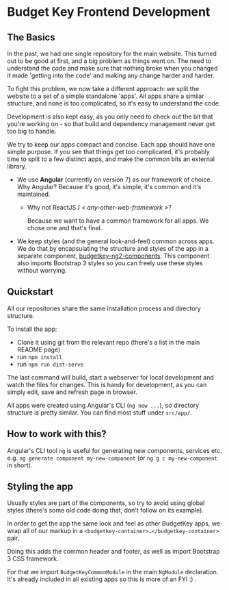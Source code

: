 # Budget Key Frontend Development

## The Basics

In the past, we had one single repository for the main website. This turned out to be good at first, and a big problem as things went on. The need to understand the code and make sure that nothing broke when you changed it made 'getting into the code' and making any change harder and harder.

To fight this problem, we now take a different approach: we split the website to a set of a simple standalone 'apps'. All apps share a similar structure, and none is too complicated, so it's easy to understand the code.

Development is also kept easy, as you only need to check out the bit that you're working on - so that build and dependency management never get too big to handle.

We try to keep our apps compact and concise. Each app should have one simple purpose. If you see that things get too complicated, it's probably time to split to a few distinct apps, and make the common bits an external library.

- We use **Angular** (currently on version 7) as our framework of choice. Why Angular? Because it's good, it's simple, it's common and it's maintained. 

  - Why not ReactJS / _< any-other-web-framework >_? 

    Because we want to have a common framework for all apps. We chose one and that's final.

- We keep styles (and the general look-and-feel) common across apps. We do that by encapsulating the structure and styles of the app in a separate component, [budgetkey-ng2-components](https://github.com/OpenBudget/budgetkey-ng2-components/). This component also imports Bootstrap 3 styles so you can freely use these styles without worrying.

## Quickstart

All our repositories share the same installation process and directory structure.

To install the app:
- Clone it using git from the relevant repo (there's a list in the main README page)
- run `npm install`
- run `npm run dist-serve`

The last command will build, start a webserver for local development and watch the files for changes.
This is handy for development, as you can simply edit, save and refresh page in browser.

All apps were created using Angular's CLI (`ng new ...`), so directory structure is pretty similar.
You can find most stuff under `src/app/`.

## How to work with this?

Angular's CLI tool `ng` is useful for generating new components, services etc.
e.g. `ng generate component my-new-component` (or `ng g c my-new-component` in short).

## Styling the app

Usually styles are part of the components, so try to avoid using global styles (there's some old code doing that, don't follow on its example).

In order to get the app the same look and feel as other BudgetKey apps, we wrap all of our markup in a `<budgetkey-container>…</budgetkey-container>` pair.

Doing this adds the common header and footer, as well as import Bootstrap 3 CSS framework.

For that we import `BudgetKeyCommonModule` in the main `NgModule` declaration. It's already included in all existing apps so this is more of an FYI :) .

